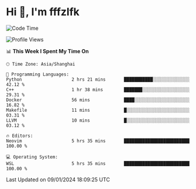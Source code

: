 # Hi 👋, I'm fffzlfk

<!--START_SECTION:waka-->
![Code Time](http://img.shields.io/badge/Code%20Time-640%20hrs%2022%20mins-blue)

![Profile Views](http://img.shields.io/badge/Profile%20Views-0-blue)

📊 **This Week I Spent My Time On** 

```text
🕑︎ Time Zone: Asia/Shanghai

💬 Programming Languages: 
Python                   2 hrs 21 mins       ███████████░░░░░░░░░░░░░░   42.12 % 
C++                      1 hr 38 mins        ███████░░░░░░░░░░░░░░░░░░   29.31 % 
Docker                   56 mins             ████░░░░░░░░░░░░░░░░░░░░░   16.82 % 
Makefile                 11 mins             █░░░░░░░░░░░░░░░░░░░░░░░░   03.31 % 
LLVM                     10 mins             █░░░░░░░░░░░░░░░░░░░░░░░░   03.12 % 

🔥 Editors: 
Neovim                   5 hrs 35 mins       █████████████████████████   100.00 % 

💻 Operating System: 
WSL                      5 hrs 35 mins       █████████████████████████   100.00 % 
```


 Last Updated on 09/01/2024 18:09:25 UTC
<!--END_SECTION:waka-->
